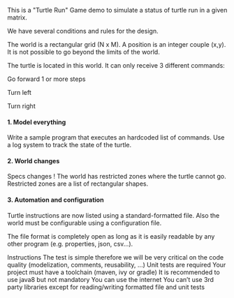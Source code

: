 This is a "Turtle Run" Game demo to simulate a status of turtle run in a given matrix.

We have several conditions and rules for the design.

The world is a rectangular grid (N x M). A position is an integer couple (x,y). It is not possible to go beyond the limits of the world.

The turtle is located in this world. It can only receive 3 different commands:

Go forward 1 or more steps

Turn left

Turn right 

<h4>1. Model everything</h4>
Write a sample program that executes an hardcoded list of commands. Use a log system to track the state of the turtle.

<h4>2. World changes</h4>
Specs changes ! The world has restricted zones where the turtle cannot go. Restricted zones are a list of rectangular shapes.

<h4>3. Automation and configuration</h4>
Turtle instructions are now listed using a standard-formatted file.
Also the world must be configurable using a configuration file.

The file format is completely open as long as it is easily readable by any other program (e.g. properties, json, csv...).

Instructions
The test is simple therefore we will be very critical on the code quality (modelization, comments, reusability, ...)
Unit tests are required
Your project must have a toolchain (maven, ivy or gradle)
It is recommended to use java8 but not mandatory
You can use the internet
You can’t use 3rd party libraries except for reading/writing formatted file and unit tests
